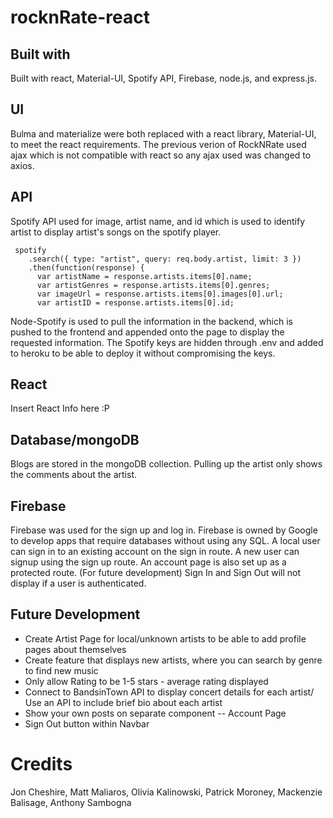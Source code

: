 # rocknRate-react

## Built with

Built with react, Material-UI, Spotify API, Firebase, node.js, and express.js.

## UI
Bulma and materialize were both replaced with a react library, Material-UI, to meet the react requirements.
The previous verion of RockNRate used ajax which is not compatible with react so any ajax used was changed to axios.

## API
Spotify API used for image, artist name, and id which is used to identify artist to display artist's songs on the spotify player. 
```
 spotify
    .search({ type: "artist", query: req.body.artist, limit: 3 })
    .then(function(response) {
      var artistName = response.artists.items[0].name;
      var artistGenres = response.artists.items[0].genres;
      var imageUrl = response.artists.items[0].images[0].url;
      var artistID = response.artists.items[0].id;
```

Node-Spotify is used to pull the information in the backend, which is pushed to the frontend and appended onto the page to display the requested information. 
The Spotify keys are hidden through .env and added to heroku to be able to deploy it without compromising the keys.

## React
Insert React Info here :P

## Database/mongoDB
Blogs are stored in the mongoDB collection.
Pulling up the artist only shows the comments about the artist.

## Firebase
Firebase was used for the sign up and log in.  Firebase is owned by Google to develop apps that require databases without using any SQL.
A local user can sign in to an existing account on the sign in route.
A new user can signup using the sign up route.
An account page is also set up as a protected route.  (For future development)
Sign In and Sign Out will not display if a user is authenticated.


## Future Development
<ul>
<li>Create Artist Page for local/unknown artists to be able to add profile pages about themselves</li>
<li>Create feature that displays new artists, where you can search by genre to find new music</li>
<li>Only allow Rating to be 1-5 stars - average rating displayed</li>
<li>Connect to BandsinTown API to display concert details for each artist/ Use an API to include brief bio about each artist</li>
<li>Show your own posts on separate component -- Account Page</li>
<li>Sign Out button within Navbar</li>
</ul>


# Credits

Jon Cheshire, Matt Maliaros, Olivia Kalinowski, Patrick Moroney, Mackenzie Balisage, Anthony Sambogna